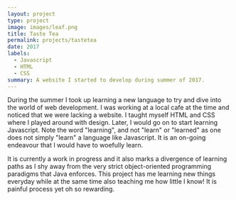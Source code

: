 ```yaml
---
layout: project
type: project
image: images/leaf.png
title: Taste Tea
permalink: projects/tastetea
date: 2017
labels:
  - Javascript
  - HTML
  - CSS
summary: A website I started to develop during summer of 2017.
---
```


During the summer I took up learning a new language to try and dive into the world of web development. I was working at a local cafe at the time and noticed that we were lacking a website. I taught myself HTML and CSS where I played around with design. Later, I would go on to start learning Javascript. Note the word "learning", and not "learn" or "learned" as one does not simply "learn" a language like Javascript. It is an on-going endeavour that I would have to woefully learn. 

It is currently a work in progress and it also marks a divergence of learning paths as I shy away from the very strict object-oriented programming paradigms that Java enforces. This project has me learning new things everyday while at the same time also teaching me how little I know! It is painful process yet oh so rewarding. 
